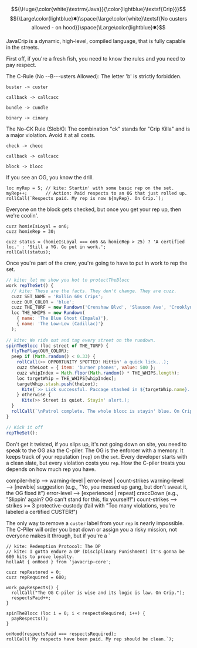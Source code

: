 $${\Huge{\color{white}\textrm{Java}}{\color{lightblue}\textsf{Crip}}}$$
$${\Large\color{lightblue}🟌}\space{\large\color{white}\textsf{No custers allowed - on hood}}\space{\Large\color{lightblue}🟌}$$

JavaCrip is a dynamic, high-level, compiled language, that is fully capable in the streets. 

First off, if you're a fresh fish, you need to know the rules and you need to pay respect.



The C-Rule (No --B---usters Allowed): The letter 'b' is strictly forbidden.

  `buster -> custer`
  
  `callback -> callcacc`
  
  `bundle -> cundle`
  
  `binary -> cinary`
  


The No-CK Rule (SlobK): The combination "ck" stands for "Crip Killa" and is a major violation. Avoid it at all costs.

  `check -> checc`
  
  `callback -> callcacc`
  
  `block -> blocc`

  

If you see an OG, you know the drill.

```
loc myRep = 5; // kite: Startin' with some basic rep on the set.
myRep++;       // Action: Paid respects to an OG that just rolled up.
rollCall(`Respects paid. My rep is now ${myRep}. On Crip.`);
```

Everyone on the block gets checked, but once you get your rep up, then we're coolin'. 

```
cuzz homieIsLoyal = on6;
cuzz homieRep = 30;

cuzz status = (homieIsLoyal === on6 && homieRep > 25) ? 'A certified loc.' : 'Still a YG. Go put in work.';
rollCall(status);
```

Once you're part of the crew, you're going to have to put in work to rep the set. 

```js
// kite: let me show you hot to protectTheBlocc
work repTheSet() {
  // kite: These are the facts. They don't change. They are cuzz.
  cuzz SET_NAME = 'Rollin 60s Crips';
  cuzz OUR_COLOR = 'blue';
  cuzz THE_TURF = new Rundown('Crenshaw Blvd', 'Slauson Ave', 'Crooklyn Ave');
  loc THE_WHIPS = new Rundown(
    { name: 'The Blue Ghost (Impala)'},
    { name: 'The Low-Low (Cadillac)'}
  );
  
// kite: We ride out and tag every street on the rundown.
spinTheBlocc (loc street of THE_TURF) {
  flyTheFlag(OUR_COLOR);
  peep if (Math.random() < 0.33) {
    rollCall(>> OPPORTUNITY SPOTTED! Hittin' a quick lick...);
    cuzz theLoot = { item: 'burner phones', value: 500 };
    cuzz whipIndex = Math.floor(Math.random() * THE_WHIPS.length);
    loc targetWhip = THE_WHIPS[whipIndex];
    targetWhip.stash.push(theLoot);
      Kite(`>> Lick successful. Paccage stashed in ${targetWhip.name}. Keep it movin'.`);
    } otherwise {
      Kite(>> Street is quiet. Stayin' alert.);
  }
  rollCall(`\nPatrol complete. The whole blocc is stayin' blue. On Crip.`);
}

// Kick it off
repTheSet();
```

Don't get it twisted, if you slips up, it's not going down on site, you need to speak to the OG aka the C-piler. The OG is the enforcer with a memory. It keeps track of your reputation (`rep`) on the `set`. Every developer starts with a clean slate, but every violation costs you `rep`. How the C-piler treats you depends on how much rep you have.

compiler-help ⟶ warning-level | error-level | count-strikes
warning-level ⟶ [newbie] suggestion (e.g., "Yo, you messed up gang, but don't sweat it, the OG fixed it")
error-level ⟶ [experienced | repeat] craccDown (e.g., "Slippin' again? OG can't stand for this, fix yourself!")
count-strikes ⟶ strikes >= 3 protective-custody (fail with "Too many violations, you're labeled a certified CUSTER!")

The only way to remove a `custer` label from your `rep` is nearly impossible. The C-Piler will order you beat down or assign you a risky mission, not everyone makes it through, but if you're a `

```
// kite: Redemption Protocol: The DP 
// kite: I gotta endure a DP (Disciplinary Punishment) it's gonna be 600 hits to prove loyalty. 
hollaAt { onHood } from 'javacrip-core';

cuzz repRestored = 0;
cuzz repRequired = 600;

work payRespects() {
  rollCall("The OG C-piler is wise and its logic is law. On Crip.");
  respectsPaid++;
}

spinTheBlocc (loc i = 0; i < respectsRequired; i++) {
  payRespects();
}

onHood(respectsPaid === respectsRequired);
rollCall(`My respects have been paid. My rep should be clean.`);
```
